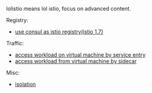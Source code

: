 lolistio means lol istio, focus on advanced content.

Registry:

- [use consul as istio registry(istio 1.7)](registry/consul/consul.md)

Traffic:

- [access workload on virtual machine by service entry](traffic/service-entry.md)
- [access workload from virtual machine by sidecar](traffic/vm-with-sidecar/vm-with-sidecar.md)

Misc:
- [isolation](misc/isolation.md)
<!-- - [Delaying application start until sidecar is ready](misc/sidecar-sequence.md) -->


<!-- - [canary upgrade of istio](setup/upgrade/canary-upgrade.md) -->

